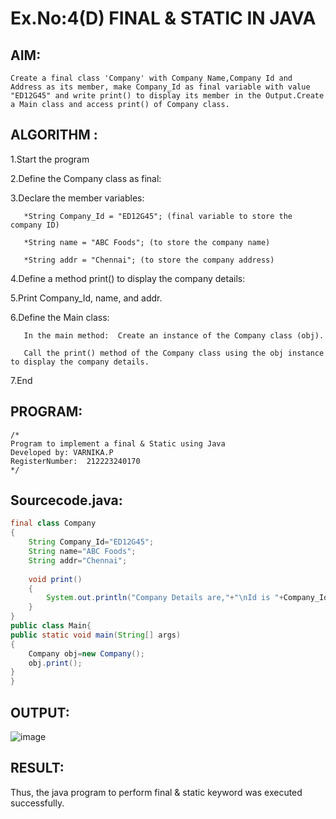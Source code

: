 # Ex.No:4(D) FINAL & STATIC IN JAVA

## AIM:
    Create a final class 'Company' with Company Name,Company Id and Address as its member, make Company_Id as final variable with value "ED12G45" and write print() to display its member in the Output.Create a Main class and access print() of Company class.
   
## ALGORITHM :

1.Start the program

2.Define the Company class as final:

3.Declare the member variables:

       *String Company_Id = "ED12G45"; (final variable to store the company ID)
       
       *String name = "ABC Foods"; (to store the company name)
       
       *String addr = "Chennai"; (to store the company address)
       
4.Define a method print() to display the company details:

5.Print Company_Id, name, and addr.

6.Define the Main class:

       In the main method:  Create an instance of the Company class (obj).
       
       Call the print() method of the Company class using the obj instance to display the company details.
       
7.End

## PROGRAM:
 ```
/*
Program to implement a final & Static using Java
Developed by: VARNIKA.P
RegisterNumber:  212223240170
*/
```

## Sourcecode.java:

```java
final class Company
{
    String Company_Id="ED12G45";
    String name="ABC Foods";
    String addr="Chennai";
    
    void print()
    {
        System.out.println("Company Details are,"+"\nId is "+Company_Id+"\nName is "+name+"\nAddress is "+addr);
    }
}
public class Main{
public static void main(String[] args)
{
    Company obj=new Company();
    obj.print();
}
}
```


## OUTPUT:

![image](https://github.com/user-attachments/assets/a6e20852-5a7a-47cf-bb26-728edfac0d97)



## RESULT:
Thus, the java program to perform final & static keyword was executed successfully.
